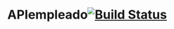 
# APIempleado[![Build Status](https://travis-ci.org/danielaocampo2/APIempleado.svg?branch=master)](https://travis-ci.org/danielaocampo2/APIempleado)
